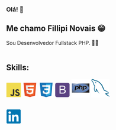 ### Olá! :wave: <br>
## Me chamo Fillipi Novais :grin: <br>
Sou Desenvolvedor Fullstack PHP. :man_technologist: <br>
<br>
## Skills: <br>
<img src="https://raw.githubusercontent.com/devicons/devicon/master/icons/javascript/javascript-original.svg" alt="github" width="40" height="40" style="max-width:100%;"></img>
<img src="https://raw.githubusercontent.com/devicons/devicon/master/icons/html5/html5-original.svg" alt="github" width="40" height="40" style="max-width:100%;"></img>
<img src="https://raw.githubusercontent.com/devicons/devicon/master/icons/css3/css3-original.svg" alt="github" width="40" height="40" style="max-width:100%;"></img>
<img src="https://raw.githubusercontent.com/devicons/devicon/master/icons/bootstrap/bootstrap-plain.svg" alt="github" width="40" height="40" style="max-width:100%;"></img>
<img src="https://raw.githubusercontent.com/devicons/devicon/master/icons/php/php-original.svg" alt="github" width="50" height="50" style="max-width:100%;"></img>
<img src="https://raw.githubusercontent.com/devicons/devicon/master/icons/mysql/mysql-original.svg" alt="github" width="50" height="50" style="max-width:100%;"></img>

## 
<a href="https://www.linkedin.com/in/fillipi-pinto-novais-b690698b/" target="_blank">
  <img aligh="center" alt="fillipi-linkedin" height="40" width="40" src="https://raw.githubusercontent.com/devicons/devicon/master/icons/linkedin/linkedin-original.svg" style="max-width:100%;">
</a>





<!---
Fillipi-Novais/Fillipi-Novais is a ✨ special ✨ repository because its `README.md` (this file) appears on your GitHub profile.
You can click the Preview link to take a look at your changes.
--->
